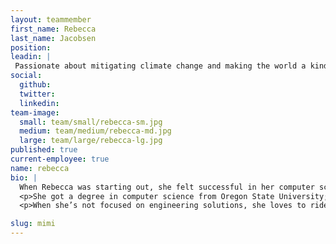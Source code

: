 ```yaml
---
layout: teammember
first_name: Rebecca
last_name: Jacobsen
position:
leadin: |
 Passionate about mitigating climate change and making the world a kinder place, it’s no surprise Rebecca has made ThinkShout her new home!
social:
  github:
  twitter:
  linkedin:
team-image:
  small: team/small/rebecca-sm.jpg
  medium: team/medium/rebecca-md.jpg
  large: team/large/rebecca-lg.jpg
published: true
current-employee: true
name: rebecca
bio: |
  When Rebecca was starting out, she felt successful in her computer science classes, seeing results from concept to working software. Moreover, she wanted to make things and serve people. She remembers thinking computers would change the world; and that they have!
  <p>She got a degree in computer science from Oregon State University; and after graduating worked on a non-linear video editor, followed by printer networking. After taking a pause to raise her family, she went back to university for a master’s degree; and finished with a degree in Public Administration on the Environment and Natural Resources track. Along the way she got a certificate in Community and Regional Planning. After graduating she went to work for Oregon DEQ and worked on software to allow drivers to get their emissions test results over the internet. She then worked as part of a team that created software to save fish from dams -- software that has created a lasting impact. Now she’s looking forward to helping nonprofits communicate their missions to the world.
  <p>When she’s not focused on engineering solutions, she loves to ride her bike, is a photographer, and volunteers with Represent.Us and 350.org.

slug: mimi
---
```

